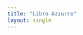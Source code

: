 ```yaml
---
title: "Libro Azzurro"
layout: single
---
```


<div class="hrow">
    <div class="colmn>
        <img src="{{site.baseurl}}/assets/img/72dpi_title-pages-azzurro_mss.png" style="width:100%"/>
    </div>
    <div class="colmn>
        <img src="{{site.baseurl}}/assets/img/72dpi_title-pages-azzurro_1940.png" style="width:100%"/>
    </div>
</div>